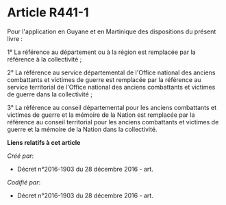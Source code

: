# Article R441-1

Pour l'application en Guyane et en Martinique des dispositions du présent livre :

1° La référence au département ou à la région est remplacée par la référence à la collectivité ;

2° La référence au service départemental de l'Office national des anciens combattants et victimes de guerre est remplacée par
la référence au service territorial de l'Office national des anciens combattants et victimes de guerre dans la collectivité ;

3° La référence au conseil départemental pour les anciens combattants et victimes de guerre et la mémoire de la Nation est
remplacée par la référence au conseil territorial pour les anciens combattants et victimes de guerre et la mémoire de la
Nation dans la collectivité.

**Liens relatifs à cet article**

_Créé par_:

  - Décret n°2016-1903 du 28 décembre 2016 - art.

_Codifié par_:

  - Décret n°2016-1903 du 28 décembre 2016 - art.
